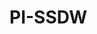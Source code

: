 # PI-SSDW


<!---
pissdw/pissdw is a ✨ special ✨ repository because its `README.md` (this file) appears on your GitHub profile.
You can click the Preview link to take a look at your changes.
--->
